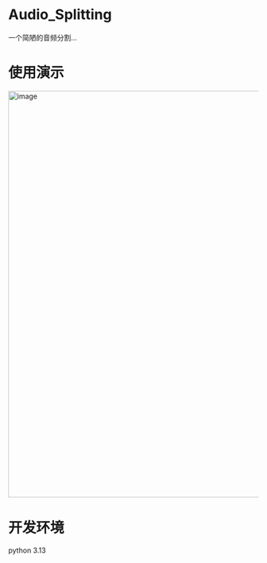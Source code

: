 # Audio_Splitting
一个简陋的音频分割...

# 使用演示
<img width="979" height="819" alt="image" src="https://github.com/user-attachments/assets/8bf13987-9fe1-4f12-abfe-99ccb26bccc2" />

# 开发环境
python 3.13
